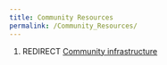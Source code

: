```yaml
---
title: Community Resources
permalink: /Community_Resources/
---
```


1.  REDIRECT [Community infrastructure](/Community_infrastructure "wikilink")
